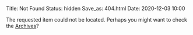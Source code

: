 Title: Not Found
Status: hidden
Save_as: 404.html
Date: 2020-12-03 10:00

The requested item could not be located. Perhaps you might want to check
the [Archives](/archives.html)?